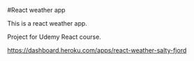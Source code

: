 #React weather app

This is a react weather app.

Project for Udemy React course.

https://dashboard.heroku.com/apps/react-weather-salty-fjord
